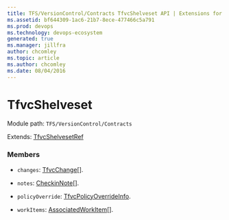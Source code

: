 ```yaml
---
title: TFS/VersionControl/Contracts TfvcShelveset API | Extensions for Azure DevOps Services
ms.assetid: bf644309-1ac6-21b7-8ece-477466c5a791
ms.prod: devops
ms.technology: devops-ecosystem
generated: true
ms.manager: jillfra
author: chcomley
ms.topic: article
ms.author: chcomley
ms.date: 08/04/2016
---
```


# TfvcShelveset

Module path: `TFS/VersionControl/Contracts`

Extends: [TfvcShelvesetRef](../../../TFS/VersionControl/Contracts/TfvcShelvesetRef.md)

### Members

* `changes`: [TfvcChange](../../../TFS/VersionControl/Contracts/TfvcChange.md)[]. 

* `notes`: [CheckinNote](../../../TFS/VersionControl/Contracts/CheckinNote.md)[]. 

* `policyOverride`: [TfvcPolicyOverrideInfo](../../../TFS/VersionControl/Contracts/TfvcPolicyOverrideInfo.md). 

* `workItems`: [AssociatedWorkItem](../../../TFS/VersionControl/Contracts/AssociatedWorkItem.md)[]. 


